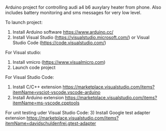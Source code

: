Arduino project for controlling audi a4 b6 auxylary heater from phone.
Also includes battery monitoring and sms messages for very low level.

To launch project:
1) Install Arduino software https://www.arduino.cc/
2) Install Visual Studio (https://visualstudio.microsoft.com/) or Visual Studio Code (https://code.visualstudio.com/)

For Visual studio:
1) Install vmicro (https://www.visualmicro.com)
2) Launch code project

For Visual Studio Code:
1) Install C/C++ extension https://marketplace.visualstudio.com/items?itemName=vsciot-vscode.vscode-arduino
2) Install Arduino extension https://marketplace.visualstudio.com/items?itemName=ms-vscode.cpptools

For unit testing uder Visual Studio Code:
3) Install Google test adapter extension https://marketplace.visualstudio.com/items?itemName=davidschuldenfrei.gtest-adapter
